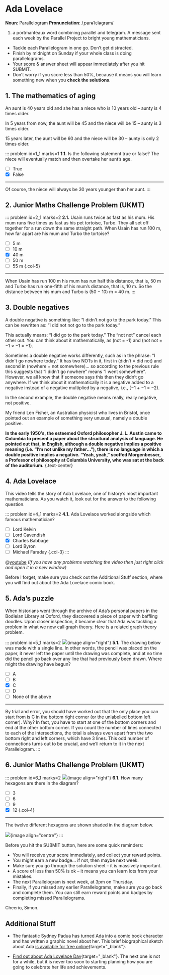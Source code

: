 # Ada Lovelace

<div class="dictionary">

__Noun__: Parallelogram
__Pronunciation__: /ˌparəˈlɛləɡram/

1. a portmanteaux word combining parallel and telegram. A message sent each
week by the Parallel Project to bright young mathematicians.

</div>

*	Tackle each Parallelogram in one go. Don’t get distracted.
*	Finish by midnight on Sunday if your whole class is doing parallelograms.
*	Your score & answer sheet will appear immediately after you hit SUBMIT.
*	Don’t worry if you score less than 50%, because it means you will learn something new when you __check the solutions__.


## 1.	The mathematics of aging

An aunt is 40 years old and she has a niece who is 10 years old – aunty is 4 times older.

In 5 years from now, the aunt will be 45 and the niece will be 15 – aunty is 3 times older.

15 years later, the aunt will be 60 and the niece will be 30 – aunty is only 2 times older.

::: problem id=1_1 marks=1
__1.1.__ Is the following statement true or false? The niece will eventually match and then overtake her aunt’s age.

* [ ] True
* [x] False

---

Of course, the niece will always be 30 years younger than her aunt.
:::


## 2. Junior Maths Challenge Problem (UKMT)
<!--- 2013 (11) --->

::: problem id=2_1 marks=2
__2.1.__ Usain runs twice as fast as his mum. His mum runs five times as fast as his pet tortoise, Turbo. They all set off together for a run down the same straight path. When Usain has run 100 m, how far apart are his mum and Turbo the tortoise?

* [ ] 5 m
* [ ] 10 m
* [x] 40 m
* [ ] 50 m
* [ ] 55 m
{.col-5}

---

When Usain has run 100 m his mum has run half this distance, that is, 50 m and Turbo has run one-fifth of his mum’s distance, that is, 10 m. So the distance between his mum and Turbo is
(50 − 10) m = 40 m.
:::


## 3. Double negatives

A double negative is something like: “I didn't not go to the park today.” This can be rewritten as: “I did not not go to the park today.”

This actually means: “I did go to the park today.”  The “not not” cancel each other out. You can think about it mathematically, as (not = -1) and (not not = −1 × −1 = +1).

Sometimes a double negative works differently, such as in the phrase: “I didn't go nowhere today.” It has two NOTs in it, first in (didn’t = did not) and second in (nowhere = not somewhere)... so according to the previous rule this suggests that “I didn’t go nowhere” means “I went somewhere”. However, we all know that if someone says this then they didn’t go anywhere. If we think about it mathematically it is a negative added to a negative instead of a negative multiplied by a negative, i.e., (−1 + −1 = −2).

In the second example, the double negative means really, really negative, not positive.

My friend Len Fisher, an Australian physicist who lives in Bristol, once pointed out an example of something very unusual, namely a double positive.

__In the early 1950′s, the esteemed Oxford philosopher J. L. Austin came to Columbia to present a paper about the structural analysis of language. He pointed out that, in English, although a double negative implies a positive meaning (i.e. “I’m not unlike my father…”), there is no language in which a double positive implies a negative. “Yeah, yeah,” scoffed Morgenbesser, a Professor of philosophy at Columbia University, who was sat at the back of the auditorium.__
{.text-center}  


## 4. Ada Lovelace

This video tells the story of Ada Lovelace, one of history’s most important mathematicians. As you watch it, look out for the answer to the following question.

::: problem id=4_1 marks=2
__4.1.__ Ada Lovelace worked alongside which famous mathematician?

* [ ] Lord Kelvin
* [ ] Lord Cavendish
* [x] Charles Babbage
* [ ] Lord Byron
* [ ] Michael Faraday
{.col-3}
:::

@[youtube](xiZozgCLHc4?rel=0) _(If you have any problems watching the video then just right click and open it in a new window)_

Before I forget, make sure you check out the Additional Stuff section, where you will find out about the Ada Lovelace comic book.


## 5. Ada’s puzzle

When historians went through the archive of Ada’s personal papers in the Bodleian Library at Oxford, they discovered a piece of paper with baffling doodles. Upon closer inspection, it became clear that Ada was tackling a problem in what we now call graph theory. Here is a related graph theory problem.

::: problem id=5_1 marks=2
![](/resources/8-27-ada-lovelace/5-ada-puzzle.png){image align="right"}
__5.1.__ The drawing below was made with a single line. In other words, the pencil was placed on the paper, it never left the paper until the drawing was complete, and at no time did the pencil go back over any line that had previously been drawn. Where might the drawing have begun?

* [ ] A
* [ ] B
* [x] C
* [ ] D
* [ ] None of the above

---

By trial and error, you should have worked out that the only place you can start from is C in the bottom right corner (or the unlabelled bottom left corner). Why? In fact, you have to start at one of the bottom corners and end at the other bottom corner. If you count the number of lines connected to each of the intersections, the total is always even apart from the two bottom right and left corners, which have 3 lines. This odd number of connections turns out to be crucial, and we’ll return to it in the next Parallelogram.
:::


## 6. Junior Maths Challenge Problem (UKMT)
<!--- 2013 (12) --->

::: problem id=6_1 marks=2
![](/resources/8-27-ada-lovelace/6-hexagons-answer.jpg){image align="right"}
__6.1.__ How many hexagons are there in the diagram?

* [ ] 3
* [ ] 6
* [ ] 9
* [x] 12
{.col-4}

---

The twelve different hexagons are shown shaded in the diagram below.

![](/resources/8-27-ada-lovelace/6-hexagons-solution.jpg){image align="centre"}
:::



Before you hit the SUBMIT button, here are some quick reminders:

*	You will receive your score immediately, and collect your reward points.
*	You might earn a new badge... if not, then maybe next week.
*	Make sure you go through the solution sheet – it is massively important.
*	A score of less than 50% is ok – it means you can learn lots from your mistakes.
*	The next Parallelogram is next week, at 3pm on Thursday.
*	Finally, if you missed any earlier Parallelograms, make sure you go back and complete them. You can still earn reward points and badges by completing missed Parallelograms.

Cheerio,
Simon.



## Additional Stuff

* The fantastic Sydney Padua has turned Ada into a comic book character and has written a graphic novel about her. This brief biographical sketch about Ada [is available for free online](http://sydneypadua.com/2dgoggles/lovelace-the-origin-2/){target="_blank"}.

* [Find out about Ada Lovelace Day](https://findingada.com/){target="_blank"}. The next one is not for a while, but it is never too soon to starting planning how you are going to celebrate her life and achievements.
